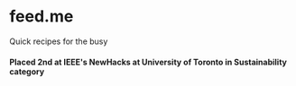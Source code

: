 # feed.me
Quick recipes for the busy

#### Placed 2nd at IEEE's NewHacks at University of Toronto in Sustainability category
